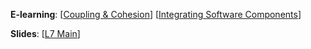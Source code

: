 **E-learning**: [[Coupling & Cohesion](http://www.comp.nus.edu.sg/~cs2103/AY1718S2/elearn/E7P1.%20Coupling%20and%20Cohesion.mp4)] [[Integrating Software Components](http://www.comp.nus.edu.sg/~cs2103/AY1718S2/elearn/E7P2.%20Integrating%20Software%20Components.mp4)] 

**Slides**: [[L7 Main](http://www.comp.nus.edu.sg/~cs2103/AY1718S2/slides/L7.%20Main.pptx)]